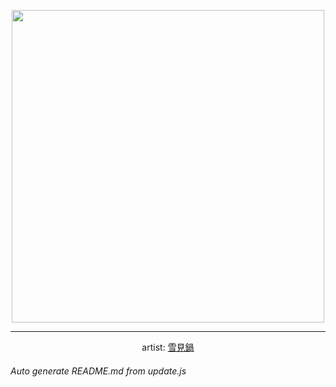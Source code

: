 
<p align="center">
  <img width="500" src="https://nekos.best/api/v2/neko/0333.png">
  <hr/>
  <center>
    artist: <a href="https://www.pixiv.net/en/artworks/87015088">雪見鍋</a>
  </center>
</p>


###### Auto generate README.md from update.js


